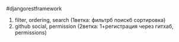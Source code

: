 #djangorestframework
1) filter, ordering, search (1ветка: фильтрб поискб сортировка)
2) github social, permission (2ветка: 1+регистрация через гитхаб, permissions)
